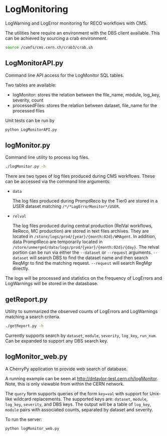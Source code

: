 # LogMonitoring
LogWarning and LogError monitoring for RECO workflows with CMS.

The utilities here require an environment with the DBS client available.
This can be achieved by sourcing a crab environment.
```bash
source /cvmfs/cms.cern.ch/crab3/crab.sh
```

## LogMonitorAPI.py
Command line API access for the LogMonitor SQL tables.

Two tables are available:
* logMonitor: stores the relation between the file_name, module, log_key, severity, count
* processedFiles: stores the relation between dataset, file_name for the processed files

Unit tests can be run by
```bash
python LogMonitorAPI.py
```

## logMonitor.py
Command line utility to process log files.

```bash
./logMonitor.py -h
```

There are two types of log files produced during CMS workflows. These can be accessed via the command line arguments:

* `data`

   The log files produced during PromptReco by the Tier0 are stored in a USER dataset matching `/*/*LogErrorMonitor*/USER`.
   
* `relval`

   The log files produced during central production (RelVal workflows, ReReco, MC production) are stored in text files archives.
   They are located in `/store/logs/prod/{year}/{month:02d}/WMAgent`.
   In addition, data PromptReco are temporarily located in `/store/unmerged/data/logs/prod/{year}/{month:02d}/{day}`.
   The relval portion can be run via either the `--dataset` or `--request` arguments.
   `--dataset` will search DBS to find the dataset name and then search ReqMgr to find the matching request.
   `--request` will search RegMgr directly.
   
The logs will be processed and statistics on the frequency of LogErrors and LogWarnings will be stored in the datasbase.

## getReport.py
Utility to summarized the observed counts of LogErrors and LogWarnings matching a search criteria.

```bash
./getReport.py -h
```

Currently supports search by `dataset`, `module`, `severity`, `log_key`, `run_num`. Can be expanded to support any DBS search key.

## logMonitor_web.py
A CherryPy application to provide web search of database.

A running example can be seen at <http://dntaylor-test.cern.ch/logMonitor>. Note, this is only viewable from within the CERN network.

The `query` form supports queries of the form `key=val` with support for Unix-like wildcard replacements.
The supported keys are: `dataset`, `module`, `log_key`, `severity`, and DBS keys.
The output will be a table of `log_key`, `module` pairs with associated counts, separated by dataset and severity.

To run the server:
```bash
python logMonitor_web.py
```
